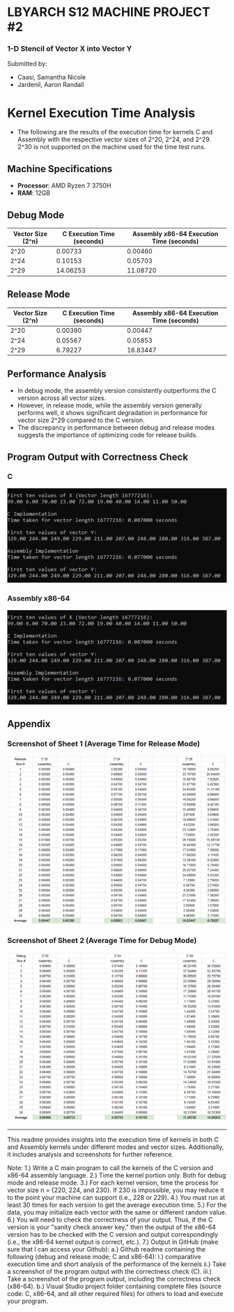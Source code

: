 # LBYARCH S12 MACHINE PROJECT #2
### 1-D Stencil of Vector X into Vector Y

Submitted by:
- Caasi, Samantha Nicole
- Jardenil, Aaron Randall

# Kernel Execution Time Analysis

- The following are the results of the execution time for kernels C and Assembly with the respective vector sizes of 2^20, 2^24, and 2^29. 2^30 is not supported on the machine used for the time test runs.

## Machine Specifications

- **Processor**: AMD Ryzen 7 3750H
- **RAM**: 12GB

## Debug Mode

| Vector Size (2^n) | C Execution Time (seconds) | Assembly x86-64 Execution Time (seconds) |
|----------------------|-----------------------------|------------------------------------|
| 2^20                 | 0.00733                     | 0.00460                            |
| 2^24                 | 0.10153                     | 0.05703                            |
| 2^29                 | 14.06253                    | 11.08720                           |

## Release Mode

| Vector Size (2^n) | C Execution Time (seconds) | Assembly x86-64 Execution Time (seconds) |
|----------------------|-----------------------------|------------------------------------|
| 2^20                 | 0.00390                     | 0.00447                            |
| 2^24                 | 0.05567                     | 0.05853                            |
| 2^29                 | 6.79227                     | 16.83447                           |

## Performance Analysis

- In debug mode, the assembly version consistently outperforms the C version across all vector sizes.
- However, in release mode, while the assembly version generally performs well, it shows significant degradation in performance for vector size 2^29 compared to the C version.
- The discrepancy in performance between debug and release modes suggests the importance of optimizing code for release builds.

## Program Output with Correctness Check

### C
![C Program Output](https://github.com/Samoyedeu/LBYARCH_MCO2/blob/master/assembly%20program%20output.png?raw=true)

### Assembly x86-64
![Assembly Program Output](https://github.com/Samoyedeu/LBYARCH_MCO2/blob/master/assembly%20program%20output.png?raw=true)

## Appendix

### Screenshot of Sheet 1 (Average Time for Release Mode)
![Average Time for Release Mode](https://github.com/Samoyedeu/LBYARCH_MCO2/blob/master/appendix1.png?raw=true)

### Screenshot of Sheet 2 (Average Time for Debug Mode)
![Average Time for Debug Mode](https://github.com/Samoyedeu/LBYARCH_MCO2/blob/master/appendix2.png?raw=true)




---

This readme provides insights into the execution time of kernels in both C and Assembly kernels under different modes and vector sizes. Additionally, it includes analysis and screenshots for further reference.

Note:
1.) Write a C main program to call the kernels of the C version and x86-64 assembly language.
2.) Time the kernel portion only.  Both for debug mode and release mode.
3.) For each kernel version, time the process for vector size n = {220, 224, and  230}.  If 230 is impossible, you may reduce it to the point your machine can support (i.e.,  228 or 229).
4.) You must run at least 30 times for each version to get the average execution time. 
5.) For the data, you may initialize each vector with the same or different random value. 
6.) You will need to check the correctness of your output.  Thus, if the C version is your "sanity check answer key," then the output of the x86-64 version has to be checked with the C version and output correspondingly (i.e., the x86-64 kernel output is correct, etc.).
7.) Output in GitHub (make sure that I can access your Github):
a.) Github readme containing the following (debug and release mode; C and x86-64):
    	i.) comparative execution time and short analysis of the performance of the kernels
   	ii.) Take a screenshot of the program output with the correctness check (C).
   	iii.) Take a screenshot of the program output, including the correctness check (x86-64).
b.) Visual Studio project folder containing complete files (source code: C, x86-64, and all other required files) for others to load and execute your program.


